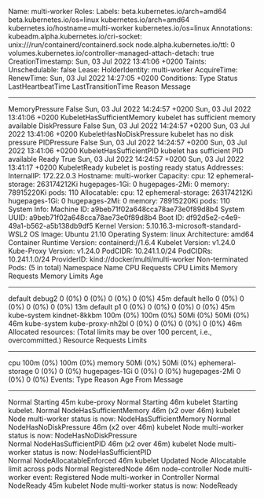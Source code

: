 Name:               multi-worker
Roles:              <none>
Labels:             beta.kubernetes.io/arch=amd64
                    beta.kubernetes.io/os=linux
                    kubernetes.io/arch=amd64
                    kubernetes.io/hostname=multi-worker
                    kubernetes.io/os=linux
Annotations:        kubeadm.alpha.kubernetes.io/cri-socket: unix:///run/containerd/containerd.sock
                    node.alpha.kubernetes.io/ttl: 0
                    volumes.kubernetes.io/controller-managed-attach-detach: true
CreationTimestamp:  Sun, 03 Jul 2022 13:41:06 +0200
Taints:             <none>
Unschedulable:      false
Lease:
  HolderIdentity:  multi-worker
  AcquireTime:     <unset>
  RenewTime:       Sun, 03 Jul 2022 14:27:05 +0200
Conditions:
  Type             Status  LastHeartbeatTime                 LastTransitionTime                Reason                       Message
  ----             ------  -----------------                 ------------------                ------                       -------
  MemoryPressure   False   Sun, 03 Jul 2022 14:24:57 +0200   Sun, 03 Jul 2022 13:41:06 +0200   KubeletHasSufficientMemory   kubelet has sufficient memory available
  DiskPressure     False   Sun, 03 Jul 2022 14:24:57 +0200   Sun, 03 Jul 2022 13:41:06 +0200   KubeletHasNoDiskPressure     kubelet has no disk pressure
  PIDPressure      False   Sun, 03 Jul 2022 14:24:57 +0200   Sun, 03 Jul 2022 13:41:06 +0200   KubeletHasSufficientPID      kubelet has sufficient PID available
  Ready            True    Sun, 03 Jul 2022 14:24:57 +0200   Sun, 03 Jul 2022 13:41:17 +0200   KubeletReady                 kubelet is posting ready status
Addresses:
  InternalIP:  172.22.0.3
  Hostname:    multi-worker
Capacity:
  cpu:                12
  ephemeral-storage:  263174212Ki
  hugepages-1Gi:      0
  hugepages-2Mi:      0
  memory:             78915220Ki
  pods:               110
Allocatable:
  cpu:                12
  ephemeral-storage:  263174212Ki
  hugepages-1Gi:      0
  hugepages-2Mi:      0
  memory:             78915220Ki
  pods:               110
System Info:
  Machine ID:                 a9beb71f02a648cca78ae73e0f89d8b4
  System UUID:                a9beb71f02a648cca78ae73e0f89d8b4
  Boot ID:                    df92d5e2-c4e9-49a1-b562-a5b138db9df5
  Kernel Version:             5.10.16.3-microsoft-standard-WSL2
  OS Image:                   Ubuntu 21.10
  Operating System:           linux
  Architecture:               amd64
  Container Runtime Version:  containerd://1.6.4
  Kubelet Version:            v1.24.0
  Kube-Proxy Version:         v1.24.0
PodCIDR:                      10.241.1.0/24
PodCIDRs:                     10.241.1.0/24
ProviderID:                   kind://docker/multi/multi-worker
Non-terminated Pods:          (5 in total)
  Namespace                   Name                CPU Requests  CPU Limits  Memory Requests  Memory Limits  Age
  ---------                   ----                ------------  ----------  ---------------  -------------  ---
  default                     debug2              0 (0%)        0 (0%)      0 (0%)           0 (0%)         45m
  default                     hello               0 (0%)        0 (0%)      0 (0%)           0 (0%)         13m
  default                     p1                  0 (0%)        0 (0%)      0 (0%)           0 (0%)         45m
  kube-system                 kindnet-8kkbm       100m (0%)     100m (0%)   50Mi (0%)        50Mi (0%)      46m
  kube-system                 kube-proxy-nh2bl    0 (0%)        0 (0%)      0 (0%)           0 (0%)         46m
Allocated resources:
  (Total limits may be over 100 percent, i.e., overcommitted.)
  Resource           Requests   Limits
  --------           --------   ------
  cpu                100m (0%)  100m (0%)
  memory             50Mi (0%)  50Mi (0%)
  ephemeral-storage  0 (0%)     0 (0%)
  hugepages-1Gi      0 (0%)     0 (0%)
  hugepages-2Mi      0 (0%)     0 (0%)
Events:
  Type    Reason                   Age                From             Message
  ----    ------                   ----               ----             -------
  Normal  Starting                 45m                kube-proxy
  Normal  Starting                 46m                kubelet          Starting kubelet.
  Normal  NodeHasSufficientMemory  46m (x2 over 46m)  kubelet          Node multi-worker status is now: NodeHasSufficientMemory 
  Normal  NodeHasNoDiskPressure    46m (x2 over 46m)  kubelet          Node multi-worker status is now: NodeHasNoDiskPressure   
  Normal  NodeHasSufficientPID     46m (x2 over 46m)  kubelet          Node multi-worker status is now: NodeHasSufficientPID    
  Normal  NodeAllocatableEnforced  46m                kubelet          Updated Node Allocatable limit across pods
  Normal  RegisteredNode           46m                node-controller  Node multi-worker event: Registered Node multi-worker in 
Controller
  Normal  NodeReady                45m                kubelet          Node multi-worker status is now: NodeReady
